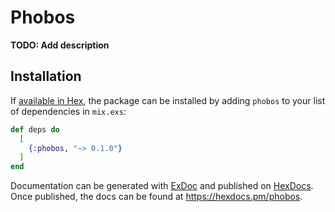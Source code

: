 # Phobos

**TODO: Add description**

## Installation

If [available in Hex](https://hex.pm/docs/publish), the package can be installed
by adding `phobos` to your list of dependencies in `mix.exs`:

```elixir
def deps do
  [
    {:phobos, "~> 0.1.0"}
  ]
end
```

Documentation can be generated with [ExDoc](https://github.com/elixir-lang/ex_doc)
and published on [HexDocs](https://hexdocs.pm). Once published, the docs can
be found at <https://hexdocs.pm/phobos>.


